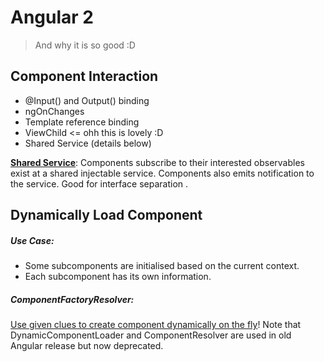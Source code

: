 # Angular 2

> And why it is so good  :D

## Component Interaction

* @Input() and Output() binding
* ngOnChanges
* Template reference binding
* ViewChild <= ohh this is lovely :D
* Shared Service (details below)

<u>**Shared Service**</u>: Components subscribe to their interested observables exist at a shared injectable service. Components also emits notification to the service. Good for interface separation .

## Dynamically Load Component

##### Use Case:

* Some subcomponents are initialised based on the current context.
* Each subcomponent has its own information. 

##### ComponentFactoryResolver:

<u>Use given clues to create component dynamically on the fly</u>! Note that DynamicComponentLoader and ComponentResolver are used in old Angular release but now deprecated. 

